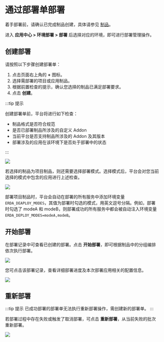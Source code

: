 # 通过部署单部署

着手部署前，请确认已完成制品创建，具体请参见 [制品](./release.html)。  

进入 **应用中心 > 环境部署 > 部署** 后选择对应的环境，即可进行部署管理操作。

## 创建部署

请按照以下步骤创建部署单：

1. 点击页面右上角的 **+** 图标。
1. 选择需部署的项目或应用制品。
2. 根据前置检查的提示，确认您选择的制品已满足部署要求。
3. 点击 **创建**。

:::tip 提示 

创建部署单前，平台将进行如下检查：

* 制品格式是否符合规范
* 是否已部署制品所涉及的自定义 Addon
* 当前平台是否支持制品所涉及的 Addon 及其版本
* 部署涉及的应用在该环境下是否处于部署中的状态

:::

![](http://terminus-paas.oss-cn-hangzhou.aliyuncs.com/paas-doc/2022/02/28/e5140066-dcbf-440c-86d4-2e8a3a2393e6.png)

若选择的制品为项目制品，则还需要选择部署模式。选择模式后，平台会对您当前选择的模式中包含的应用进行上述检查。

![](http://terminus-paas.oss-cn-hangzhou.aliyuncs.com/paas-doc/2022/04/13/1696b2f0-c448-43d3-a9ef-ecc0ce461a9d.png)

部署项目制品时，平台会自动在部署的所有服务中添加环境变量 `ERDA_DEAPLOY_MODES`，其值为部署时勾选的模式，用英文逗号分隔。例如，部署时勾选了 modeA 和 modeB，则部署成功的所有服务中都会被自动注入环境变量 `ERDA_DEPLOY_MODES=modeA,modeB`。

## 开始部署

在部署记录中可查看已创建的部署。点击 **开始部署**，即可根据制品中的分组编排依次执行部署。

![](http://terminus-paas.oss-cn-hangzhou.aliyuncs.com/paas-doc/2022/02/28/a19f3d1d-9ca6-43f3-82ad-817c62cc30df.png)

您可点击该部署记录，查看详细部署进度及本次部署应用相关的配置信息。

![](http://terminus-paas.oss-cn-hangzhou.aliyuncs.com/paas-doc/2022/02/28/147d9172-7266-44c5-903f-02756b5d839b.png)

## 重新部署

:::tip 提示 
已成功部署的部署单无法执行重新部署操作，需创建新的部署单。
:::

若部署过程中存在失败或触发了取消部署，可点击 **重新部署**，从当前失败的批次重新部署。

![](http://terminus-paas.oss-cn-hangzhou.aliyuncs.com/paas-doc/2022/02/28/f21c698a-fd90-4a5e-a89e-b012074f2a21.png)
